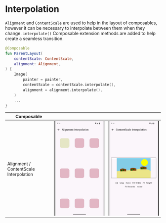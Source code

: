 # Interpolation

`Alignment` and `ContentScale` are used to help in the layout of composables, however it can be
necessary to interpolate between them when they change. `interpolate()` Composable extension
methods are added to help create a seamless transition.

```kotlin
@Composable
fun ParentLayout(
    contentScale: ContentScale,
    alignment: Alignment,
) {
    Image(
        painter = painter,
        contentScale = contentScale.interpolate(),
        alignment = alignment.interpolate(),
    )
    ...
}
```

| Composable                             |                                                                              |                                                                                 |
|----------------------------------------|------------------------------------------------------------------------------|---------------------------------------------------------------------------------|
| Alignment / ContentScale Interpolation | ![rounded rect interpolation](../../images/alignment_interpolation_crop.gif) | ![beach scene interpolation](../../images/content_scale_interpolation_crop.gif) |                     